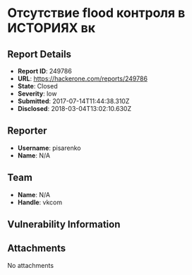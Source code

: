 # Отсутствие flood контроля в ИСТОРИЯХ вк

## Report Details
- **Report ID**: 249786
- **URL**: https://hackerone.com/reports/249786
- **State**: Closed
- **Severity**: low
- **Submitted**: 2017-07-14T11:44:38.310Z
- **Disclosed**: 2018-03-04T13:02:10.630Z

## Reporter
- **Username**: pisarenko
- **Name**: N/A

## Team
- **Name**: N/A
- **Handle**: vkcom

## Vulnerability Information


## Attachments
No attachments
